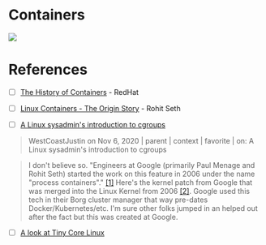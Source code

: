 # Containers

<img src="images/Containers-History.png" width="" height="" ></img>


# References

- [ ] [The History of Containers](https://www.redhat.com/en/blog/history-containers) - RedHat
- [ ] [Linux Containers - The Origin Story](https://www.autopilot.fyi/design) - Rohit Seth
- [ ] [A Linux sysadmin's introduction to cgroups](https://news.ycombinator.com/item?id=25010087)

 	
> WestCoastJustin on Nov 6, 2020 | parent | context | favorite | on: A Linux sysadmin's introduction to cgroups

> I don't believe so. "Engineers at Google (primarily Paul Menage and Rohit Seth) started the work on this feature in 2006 under the name "process containers"." [[1]](https://en.wikipedia.org/wiki/Cgroups) Here's the kernel patch from Google that was merged into the Linux Kernel from 2006 [[2]](https://lwn.net/Articles/199643). Google used this tech in their Borg cluster manager that way pre-dates Docker/Kubernetes/etc. I'm sure other folks jumped in an helped out after the fact but this was created at Google.





- [ ] [A look at Tiny Core Linux](http://tinycorelinux.net/corebook.pdf)
